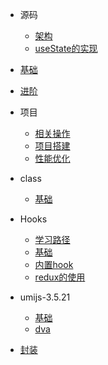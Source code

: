 - 源码
  - [架构](/src/0100/0110/0002.md)  
  - [useState的实现](/src/0100/0110/0003.md)
- [基础](/src/0100/0110/0001.md)
- [进阶](/src/0100/0130/0023.md)

- 项目
  - [相关操作](/src/0100/0120/0015.md)
  - [项目搭建](/src/0100/0120/0017.md)
  - [性能优化](/src/0100/0130/0022.md)
  

- class
  - [基础](/src/0100/0120/0014.md)

- Hooks
  - [学习路径](/src/0100/0120/0013.md)
  - [基础](/src/0100/0120/0012.md)
  - [内置hook](/src/0100/0120/0019.md)
  - [redux的使用](/src/0100/0120/0020.md)

- umijs-3.5.21
  - [基础](/src/0100/0130/0021.md) 
  - [dva](/src/0100/0130/0024.md) 

- [封装](/src/0100/0120/0018.md)


    